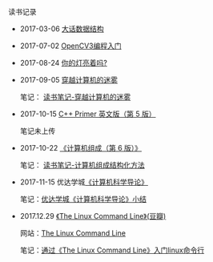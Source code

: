 读书记录

- 2017-03-06 [大话数据结构](https://book.douban.com/subject/6424904/)


- 2017-07-02 [OpenCV3编程入门](https://book.douban.com/subject/26320896/)


- 2017-08-24 [你的灯亮着吗?](https://book.douban.com/subject/1135754/)


- 2017-09-05 [穿越计算机的迷雾](https://book.douban.com/subject/5432475/)

  笔记： [读书笔记-穿越计算机的迷雾](http://blog.csdn.net/shanchuan2012/article/details/77853904)

- 2017-10-15 [C++ Primer 英文版（第 5 版）](https://book.douban.com/subject/24089577/)

  笔记未上传

- 2017-10-22 [ 《计算机组成（第 6 版）》](https://book.douban.com/subject/25982323/)

  笔记： [读书笔记-计算机组成结构化方法](http://blog.csdn.net/shanchuan2012/article/details/78310436)

-  2017-11-15 优达学城[《计算机科学导论》](https://classroom.udacity.com/courses/cs101)

   笔记：[优达学城《计算机科学导论》小结](http://blog.csdn.net/shanchuan2012/article/details/78537344)

- 2017.12.29 [ 《The Linux Command Line》(豆瓣)](https://book.douban.com/subject/6806862/)

  网站：[The Linux Command Line](http://linuxcommand.org/tlcl.php) 

  笔记：[通过《The Linux Command Line》入门linux命令行](http://shanchuantian.com/2017/12/29/2017_12_29_the_linux_command_line_note/)

